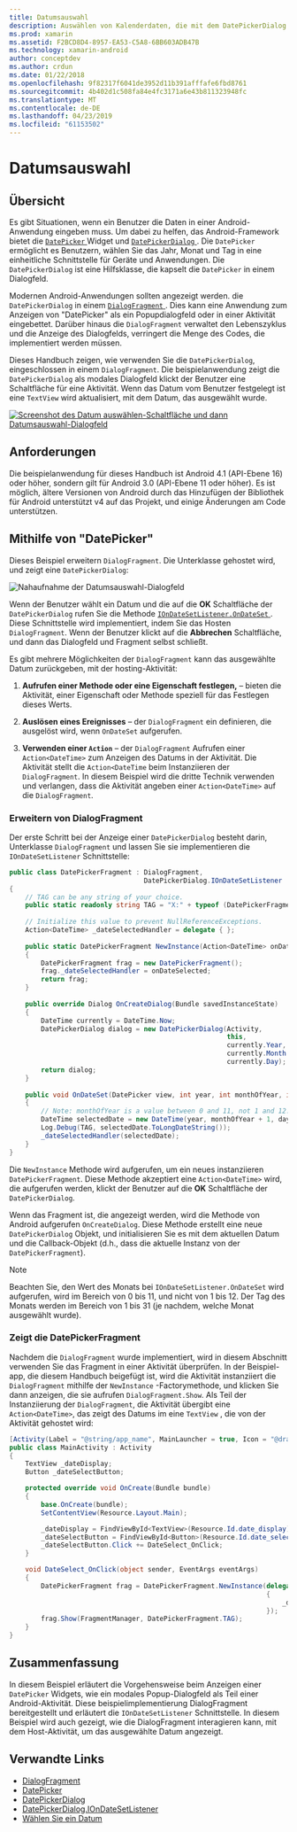 ```yaml
---
title: Datumsauswahl
description: Auswählen von Kalenderdaten, die mit dem DatePickerDialog und DialogFragment
ms.prod: xamarin
ms.assetid: F2BCD8D4-8957-EA53-C5A8-6BB603ADB47B
ms.technology: xamarin-android
author: conceptdev
ms.author: crdun
ms.date: 01/22/2018
ms.openlocfilehash: 9f82317f6041de3952d11b391afffafe6fbd8761
ms.sourcegitcommit: 4b402d1c508fa84e4fc3171a6e43b811323948fc
ms.translationtype: MT
ms.contentlocale: de-DE
ms.lasthandoff: 04/23/2019
ms.locfileid: "61153502"
---
```

# <a name="date-picker"></a>Datumsauswahl

## <a name="overview"></a>Übersicht

Es gibt Situationen, wenn ein Benutzer die Daten in einer Android-Anwendung eingeben muss. Um dabei zu helfen, das Android-Framework bietet die [ `DatePicker` ](https://developer.xamarin.com/api/type/Android.Widget.DatePicker/) Widget und [ `DatePickerDialog` ](https://developer.xamarin.com/api/type/Android.App.DatePickerDialog/) . Die `DatePicker` ermöglicht es Benutzern, wählen Sie das Jahr, Monat und Tag in eine einheitliche Schnittstelle für Geräte und Anwendungen. Die `DatePickerDialog` ist eine Hilfsklasse, die kapselt die `DatePicker` in einem Dialogfeld.

Modernen Android-Anwendungen sollten angezeigt werden. die `DatePickerDialog` in einem [ `DialogFragment` ](https://developer.xamarin.com/api/type/Android.App.DialogFragment/). Dies kann eine Anwendung zum Anzeigen von "DatePicker" als ein Popupdialogfeld oder in einer Aktivität eingebettet. Darüber hinaus die `DialogFragment` verwaltet den Lebenszyklus und die Anzeige des Dialogfelds, verringert die Menge des Codes, die implementiert werden müssen.

Dieses Handbuch zeigen, wie verwenden Sie die `DatePickerDialog`, eingeschlossen in einem `DialogFragment`. Die beispielanwendung zeigt die `DatePickerDialog` als modales Dialogfeld klickt der Benutzer eine Schaltfläche für eine Aktivität. Wenn das Datum vom Benutzer festgelegt ist eine `TextView` wird aktualisiert, mit dem Datum, das ausgewählt wurde.

[![Screenshot des Datum auswählen-Schaltfläche und dann Datumsauswahl-Dialogfeld](date-picker-images/image-01-sml.png)](date-picker-images/image-01.png#lightbox)

## <a name="requirements"></a>Anforderungen

Die beispielanwendung für dieses Handbuch ist Android 4.1 (API-Ebene
16) oder höher, sondern gilt für Android 3.0 (API-Ebene 11 oder höher). Es ist möglich, ältere Versionen von Android durch das Hinzufügen der Bibliothek für Android unterstützt v4 auf das Projekt, und einige Änderungen am Code unterstützen.

## <a name="using-the-datepicker"></a>Mithilfe von "DatePicker"

Dieses Beispiel erweitern `DialogFragment`. Die Unterklasse gehostet wird, und zeigt eine `DatePickerDialog`:

![Nahaufnahme der Datumsauswahl-Dialogfeld](date-picker-images/image-02.png)

Wenn der Benutzer wählt ein Datum und die auf die **OK** Schaltfläche der `DatePickerDialog` rufen Sie die Methode [ `IOnDateSetListener.OnDateSet` ](https://developer.xamarin.com/api/member/Android.App.DatePickerDialog+IOnDateSetListener.OnDateSet/p/Android.Widget.DatePicker/System.Int32/System.Int32/System.Int32/).
Diese Schnittstelle wird implementiert, indem Sie das Hosten `DialogFragment`. Wenn der Benutzer klickt auf die **Abbrechen** Schaltfläche, und dann das Dialogfeld und Fragment selbst schließt.

Es gibt mehrere Möglichkeiten der `DialogFragment` kann das ausgewählte Datum zurückgeben, mit der hosting-Aktivität:

1. **Aufrufen einer Methode oder eine Eigenschaft festlegen,** &ndash; bieten die Aktivität, einer Eigenschaft oder Methode speziell für das Festlegen dieses Werts.

2. **Auslösen eines Ereignisses** &ndash; der `DialogFragment` ein definieren, die ausgelöst wird, wenn `OnDateSet` aufgerufen.

3. **Verwenden einer `Action`**  &ndash; der `DialogFragment` Aufrufen einer `Action<DateTime>` zum Anzeigen des Datums in der Aktivität. Die Aktivität stellt die `Action<DateTime` beim Instanziieren der `DialogFragment`. In diesem Beispiel wird die dritte Technik verwenden und verlangen, dass die Aktivität angeben einer `Action<DateTime>` auf die `DialogFragment`.



### <a name="extending-dialogfragment"></a>Erweitern von DialogFragment

Der erste Schritt bei der Anzeige einer `DatePickerDialog` besteht darin, Unterklasse `DialogFragment` und lassen Sie sie implementieren die `IOnDateSetListener` Schnittstelle:

```csharp
public class DatePickerFragment : DialogFragment, 
                                  DatePickerDialog.IOnDateSetListener
{
    // TAG can be any string of your choice.
    public static readonly string TAG = "X:" + typeof (DatePickerFragment).Name.ToUpper();
    
    // Initialize this value to prevent NullReferenceExceptions.
    Action<DateTime> _dateSelectedHandler = delegate { };
    
    public static DatePickerFragment NewInstance(Action<DateTime> onDateSelected)
    {
        DatePickerFragment frag = new DatePickerFragment();
        frag._dateSelectedHandler = onDateSelected;
        return frag;
    }
    
    public override Dialog OnCreateDialog(Bundle savedInstanceState)
    {
        DateTime currently = DateTime.Now;
        DatePickerDialog dialog = new DatePickerDialog(Activity, 
                                                       this, 
                                                       currently.Year, 
                                                       currently.Month - 1,
                                                       currently.Day);
        return dialog;
    }
    
    public void OnDateSet(DatePicker view, int year, int monthOfYear, int dayOfMonth)
    {
        // Note: monthOfYear is a value between 0 and 11, not 1 and 12!
        DateTime selectedDate = new DateTime(year, monthOfYear + 1, dayOfMonth);
        Log.Debug(TAG, selectedDate.ToLongDateString());
        _dateSelectedHandler(selectedDate);
    }
}
```

Die `NewInstance` Methode wird aufgerufen, um ein neues instanziieren `DatePickerFragment`. Diese Methode akzeptiert eine `Action<DateTime>` wird, die aufgerufen werden, klickt der Benutzer auf die **OK** Schaltfläche der `DatePickerDialog`.

Wenn das Fragment ist, die angezeigt werden, wird die Methode von Android aufgerufen `OnCreateDialog`. Diese Methode erstellt eine neue `DatePickerDialog` Objekt, und initialisieren Sie es mit dem aktuellen Datum und die Callback-Objekt (d.h., dass die aktuelle Instanz von der `DatePickerFragment`).


> [!NOTE]
> Beachten Sie, den Wert des Monats bei `IOnDateSetListener.OnDateSet` wird aufgerufen, wird im Bereich von 0 bis 11, und nicht von 1 bis 12. Der Tag des Monats werden im Bereich von 1 bis 31 (je nachdem, welche Monat ausgewählt wurde).



### <a name="showing-the-datepickerfragment"></a>Zeigt die DatePickerFragment

Nachdem die `DialogFragment` wurde implementiert, wird in diesem Abschnitt verwenden Sie das Fragment in einer Aktivität überprüfen. In der Beispiel-app, die diesem Handbuch beigefügt ist, wird die Aktivität instanziiert die `DialogFragment` mithilfe der `NewInstance` -Factorymethode, und klicken Sie dann anzeigen, die sie aufrufen `DialogFragment.Show`. Als Teil der Instanziierung der `DialogFragment`, die Aktivität übergibt eine `Action<DateTime>`, das zeigt des Datums im eine `TextView` , die von der Aktivität gehostet wird:

```csharp
[Activity(Label = "@string/app_name", MainLauncher = true, Icon = "@drawable/icon")]
public class MainActivity : Activity
{
    TextView _dateDisplay;
    Button _dateSelectButton;

    protected override void OnCreate(Bundle bundle)
    {
        base.OnCreate(bundle);
        SetContentView(Resource.Layout.Main);

        _dateDisplay = FindViewById<TextView>(Resource.Id.date_display);
        _dateSelectButton = FindViewById<Button>(Resource.Id.date_select_button);
        _dateSelectButton.Click += DateSelect_OnClick;
    }

    void DateSelect_OnClick(object sender, EventArgs eventArgs)
    {
        DatePickerFragment frag = DatePickerFragment.NewInstance(delegate(DateTime time)
                                                                 {
                                                                     _dateDisplay.Text = time.ToLongDateString();
                                                                 });
        frag.Show(FragmentManager, DatePickerFragment.TAG);
    }
}
```


## <a name="summary"></a>Zusammenfassung

In diesem Beispiel erläutert die Vorgehensweise beim Anzeigen einer `DatePicker` Widgets, wie ein modales Popup-Dialogfeld als Teil einer Android-Aktivität. Diese beispielimplementierung DialogFragment bereitgestellt und erläutert die `IOnDateSetListener` Schnittstelle. In diesem Beispiel wird auch gezeigt, wie die DialogFragment interagieren kann, mit dem Host-Aktivität, um das ausgewählte Datum angezeigt.


## <a name="related-links"></a>Verwandte Links

- [DialogFragment](https://developer.xamarin.com/api/type/Android.App.DialogFragment/)
- [DatePicker](https://developer.xamarin.com/api/type/Android.Widget.DatePicker/)
- [DatePickerDialog](https://developer.xamarin.com/api/type/Android.App.DatePickerDialog/)
- [DatePickerDialog.IOnDateSetListener](https://developer.xamarin.com/api/type/Android.App.DatePickerDialog+IOnDateSetListener/)
- [Wählen Sie ein Datum](https://github.com/xamarin/recipes/tree/master/Recipes/android/controls/datepicker/select_a_date)
